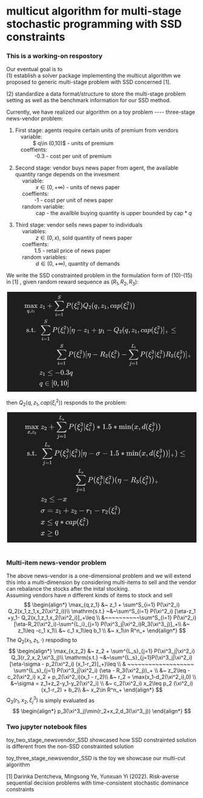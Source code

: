 # multicut algorithm for multi-stage stochastic programming with SSD constraints

### This is a working-on respostory
Our eventual goal is to <br>
(1) establish a solver package implementing the multicut algorithm we proposed to generic multi-stage problem with SSD concerned [1]. <br>

(2) standardize a data format/structure to store the multi-stage problem setting as well as the benchmark information for our SSD method. <br>

Currently, we have realized our algorithm on a toy problem ---- three-stage news-vendor problem:<br>

1) First stage: agents require certain units of premium from vendors <br>
&emsp;variable:<br>
&emsp;&emsp; &emsp;$ q\in (0,10)$ - units of premium<br>
&emsp;coeffients:<br>
&emsp;&emsp; &emsp; -0.3 - cost per unit of premium<br>
            
2) Second stage: vendor buys news paper from agent, the available quantity range depends on the invesment <br>
&emsp;  variable:<br>
&emsp; &emsp; &emsp; $x \in (0,+\infty)$ - units of news paper<br>
&emsp; coeffients:<br>
&emsp; &emsp; &emsp;-1 - cost per unit of news paper<br>
&emsp; random variable:<br>
&emsp; &emsp; &emsp; $\mathrm{cap}$ - the availble buying quantity is upper bounded by $\mathrm{cap}*q$

3) Third stage: vendor sells news paper to individuals<br>
&emsp;  variables:<br>
&emsp; &emsp; &emsp; $z \in (0,x)$, sold quantity of news paper<br>
&emsp; coeffients:<br>
&emsp; &emsp; &emsp;1.5 - retail price of news paper<br>
&emsp;  random variables:<br>
&emsp; &emsp; &emsp; $d \in (0,+\infty)$, quantity of demands<br> 

We write the SSD constrainted problem in the formulation form of (10)-(15) in [1] , given random reward sequence as $(R_1,R_2,R_3)$:
<center><img src="formulations/formulation_1.png" title="Q_1" width="500px"></center>
<!-- 
$$
\begin{align*}
\max_{q,z_1} &~ z_1 + \sum^S_{i=1} P(\xi^2_i) Q_2(q,z_1,cap(\xi^2_i))\\
  \mathrm{s.t.} ~&~\sum^S_{i=1} P(\xi^2_i) [\eta-z_1 +y_1- Q_2(q,z_1,cap(\xi^2_i)]_+\leq \\
  &~~~~~~~~~~\sum^S_{i=1} P(\xi^2_i)[\eta-R_2(\xi^2_i)-\sum^{L_i}_{j=1} P(\xi^3_j|\xi^2_i)R_3(\xi^3_j)]_+\\
  &~ z_1\leq -0.3q\\
  &~ q\in [0,10]
\end{align*}
$$ -->

then $Q_2(q,z_1,cap(\xi^2_i))$ responds to the problem:
<center><img src="formulations/formulation_2.png" title="Q_2" width="500px"></center>
<!-- $$
\begin{align*}
\max_{x,z_2} &~ z_2 + \sum^{L_s}_{j=1} P(\xi^3_j|\xi^2_i) * 1.5 * \min(x,d(\xi^3_j))\\
  \mathrm{s.t.} ~&~\sum^{L_s}_{j=1}P(\xi^3_j|\xi^2_i) [\eta-\sigma -1.5 * \min(x,d(\xi^3_j))]_+)\leq  \\
  & ~~~~~~~~~~~~~~~~~~~ \sum^{L_s}_{j=1} P(\xi^3_j|\xi^2_i) (\eta - R_3(\xi^2_j))_+  \\
  &~ z_2\leq -x\\
  &~\sigma = z_1+z_2-r_1-r_2(\xi^2_i) \\
  &~ x\leq q*cap(\xi^2_i)\\
  &~ x\geq 0
\end{align*}
$$ -->

<br>

### Multi-item news-vendor problem
The above news-vendor is a one-dimensional problem and we will extend this into a multi-dimension by considering multi-items to sell and the vendor can rebalance the stocks after the inital stocking.<br>
Assuming vendors have $n$ different kinds of items to stock and sell
$$
\begin{align*}
\max_{q,z_1} &~ z_1 + \sum^S_{i=1} P(\xi^2_i) Q_2(x_1,z_1,x_2(\xi^2_i))\\
  \mathrm{s.t.} ~&~\sum^S_{i=1} P(\xi^2_i) [\eta-z_1 +y_1- Q_2(x_1,z_1,x_2(\xi^2_i)]_+\leq \\
  &~~~~~~~~~~\sum^S_{i=1} P(\xi^2_i)[\eta-R_2(\xi^2_i)-\sum^{L_i}_{j=1} P(\xi^3_j|\xi^2_i)R_3(\xi^3_j)]_+\\
  &~ z_1\leq -c_1 x_1\\
  &~ c_1 x_1\leq b_1  \\
  &~ x_1\in R^n_+
\end{align*}
$$
The $Q_2(x_1,z_1,\cdot)$ respoding to  
$$
\begin{align*}
\max_{x,z_2} &~ z_2 + \sum^{L_s}_{j=1} P(\xi^3_j|\xi^2_i)  Q_3(r_2,x_2,\xi^3_j)\\
  \mathrm{s.t.} ~&~\sum^{L_s}_{j=1}P(\xi^3_j|\xi^2_i) [\eta-\sigma - p_2(\xi^2_i) (x_1-r_2)]_+)\leq  \\
  & ~~~~~~~~~~~~~~~~~~~ \sum^{L_s}_{j=1} P(\xi^3_j|\xi^2_i) (\eta - R_3(\xi^2_j))_+  \\
  &~ z_2\leq -c_2(\xi^2_i) x_2 + p_2(\xi^2_i)(x_1 - r_2)\\
  &~ r_2 = \max(x_1-d_2(\xi^2_i),0) \\
  &~\sigma = z_1+z_2-y_1-y_2(\xi^2_i) \\
  &~ c_2(\xi^2_i) x_2\leq p_2 (\xi^2_i) (x_1-r_2) + b_2\\
  &~ x_2\in R^n_+
\end{align*}
$$
$Q_3(r_1,x_2,\xi^3_j)$ is simply evaluated as
$$
\begin{align*}
p_3(\xi^3_j)\min(r_2+x_2,d_3(\xi^3_j))
\end{align*}
$$

### Two jupyter notebook files 

toy_two_stage_newsvendor_SSD showcased how SSD constrainted solution is different from the non-SSD constrainted solution

toy_three_stage_newsvendor_SSD is the toy we showcase our multi-cut algorithm

[1] Darinka Dentcheva, Mingsong Ye, Yunxuan Yi (2022). Risk-averse sequential decision problems with time-consistent stochastic
dominance constraints